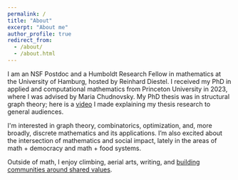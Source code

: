 ```yaml
---
permalink: /
title: "About"
excerpt: "About me"
author_profile: true
redirect_from:
  - /about/
  - /about.html
---
```

I am an NSF Postdoc and a Humboldt Research Fellow in mathematics at the University of Hamburg, hosted by Reinhard Diestel. I received my PhD in applied and computational mathematics from Princeton University in 2023, where I was advised by Maria Chudnovsky. My PhD thesis was in structural graph theory; here is a [video](https://mediacentral.princeton.edu/media/Explaining%20treewidth%20through%20the%20Traveling%20Salesman%20Problem%2C%20Tara%20Abrishami%2C%20GS%20%20(2278472)/1_54cmvif1/297780972) I made explaining my thesis research to general audiences. 

I'm interested in graph theory, combinatorics, optimization, and, more broadly, discrete mathematics and its applications. I’m also excited about the intersection of mathematics and social impact, lately in the areas of math + democracy and math + food systems. 

Outside of math, I enjoy climbing, aerial arts, writing, and [building communities around shared values](https://twod.princeton.edu/). 
